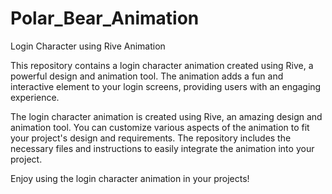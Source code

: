 # Polar_Bear_Animation
Login Character using Rive Animation

This repository contains a login character animation created using Rive, a powerful design and animation tool. The animation adds a fun and interactive element to your login screens, providing users with an engaging experience.

The login character animation is created using Rive, an amazing design and animation tool. You can customize various aspects of the animation to fit your project's design and requirements. The repository includes the necessary files and instructions to easily integrate the animation into your project.

Enjoy using the login character animation in your projects!
